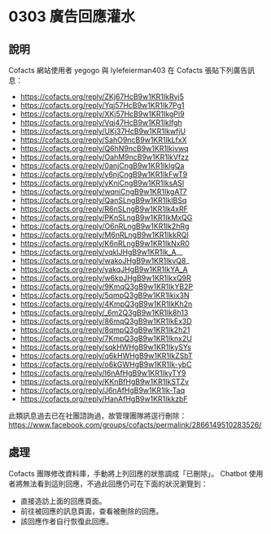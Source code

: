 # 0303 廣告回應灌水

## 說明

Cofacts 網站使用者 yegogo 與 lylefeierman403 在 Cofacts 張貼下列廣告訊息：
- https://cofacts.org/reply/ZKj67HcB9w1KR1IkRvj5
- https://cofacts.org/reply/Yqj57HcB9w1KR1Ik7Pg1
- https://cofacts.org/reply/XKj57HcB9w1KR1IkgPi9
- https://cofacts.org/reply/Vqj47HcB9w1KR1IkIfgh
- https://cofacts.org/reply/UKj37HcB9w1KR1IkwfjU
- https://cofacts.org/reply/SahO9ncB9w1KR1IkLfxX
- https://cofacts.org/reply/Q6hN9ncB9w1KR1Ikjvwq
- https://cofacts.org/reply/OahM9ncB9w1KR1IkVfzz
- https://cofacts.org/reply/0anjCngB9w1KR1IklgQa
- https://cofacts.org/reply/y6njCngB9w1KR1IkFwT9
- https://cofacts.org/reply/yKniCngB9w1KR1IksASl
- https://cofacts.org/reply/wqniCngB9w1KR1IkgAT7
- https://cofacts.org/reply/QanSLngB9w1KR1IklBSq
- https://cofacts.org/reply/R6nSLngB9w1KR1Ik4xRF
- https://cofacts.org/reply/PKnSLngB9w1KR1IkMxQG
- https://cofacts.org/reply/O6nRLngB9w1KR1Ik2hRg
- https://cofacts.org/reply/M6nRLngB9w1KR1IkkRQI
- https://cofacts.org/reply/K6nRLngB9w1KR1IkNxR0
- https://cofacts.org/reply/vqklJHgB9w1KR1Ik_A__
- https://cofacts.org/reply/wakoJHgB9w1KR1IkvQ8_
- https://cofacts.org/reply/yakqJHgB9w1KR1IkYA_A
- https://cofacts.org/reply/w6kpJHgB9w1KR1IkxQ9R
- https://cofacts.org/reply/9KmqQ3gB9w1KR1IkYB2P
- https://cofacts.org/reply/5qmpQ3gB9w1KR1Ikix3N
- https://cofacts.org/reply/4KmpQ3gB9w1KR1IkKh2n
- https://cofacts.org/reply/_6m2Q3gB9w1KR1Ik8h13
- https://cofacts.org/reply/86mqQ3gB9w1KR1IkEx3D
- https://cofacts.org/reply/8qmpQ3gB9w1KR1Ik2h21
- https://cofacts.org/reply/7KmpQ3gB9w1KR1Iknx2U
- https://cofacts.org/reply/sqkHWHgB9w1KR1IkySYs
- https://cofacts.org/reply/q6kHWHgB9w1KR1IkZSbT
- https://cofacts.org/reply/o6kGWHgB9w1KR1Ik-ybC
- https://cofacts.org/reply/I6nAfHgB9w1KR1IkyTY9
- https://cofacts.org/reply/KKnBfHgB9w1KR1IkSTZv
- https://cofacts.org/reply/J6nAfHgB9w1KR1Ik-Taq
- https://cofacts.org/reply/HanAfHgB9w1KR1IkkzbF

此類訊息過去已在社團諮詢過，故管理團隊將逕行刪除：
https://www.facebook.com/groups/cofacts/permalink/2866149510283526/

## 處理
Cofacts 團隊修改資料庫，手動將上列回應的狀態調成「已刪除」。 Chatbot 使用者將無法看到這則回應，不過此回應仍可在下面的狀況瀏覽到：

- 直接造訪上面的回應頁面。
- 前往被回應的訊息頁面，查看被刪除的回應。
- 該回應作者自行恢復此回應。
